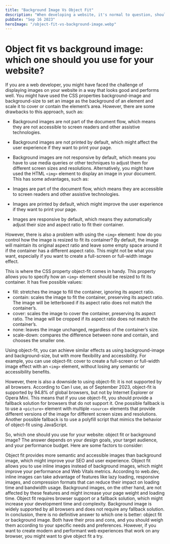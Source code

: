 ```yaml
---
title: "Background Image Vs Object Fit"
description: "When developing a website, it's normal to question, should I use Background Image from CSS or Object Fit with Img tag?"
pubDate: "Sep 16 2023"
heroImage: "/object-fit-vs-background-image.webp"
---
```


# Object fit vs background image: which one should you use for your website?

If you are a web developer, you might have faced the challenge of displaying images on your website in a way that looks good and performs well. You might have used the CSS properties background-image and background-size to set an image as the background of an element and scale it to cover or contain the element’s area. However, there are some drawbacks to this approach, such as:

+ Background images are not part of the document flow, which means they are not accessible to screen readers and other assistive technologies.
+ Background images are not printed by default, which might affect the user experience if they want to print your page.
+ Background images are not responsive by default, which means you have to use media queries or other techniques to adjust them for different screen sizes and resolutions.
Alternatively, you might have used the HTML `<img>` element to display an image in your document. This has some advantages, such as:

+ Images are part of the document flow, which means they are accessible to screen readers and other assistive technologies.
+ Images are printed by default, which might improve the user experience if they want to print your page.
+ Images are responsive by default, which means they automatically adjust their size and aspect ratio to fit their container.

However, there is also a problem with using the `<img>` element: how do you control how the image is resized to fit its container? By default, the image will maintain its original aspect ratio and leave some empty space around it if the container has a different aspect ratio. This might not be what you want, especially if you want to create a full-screen or full-width image effect.

This is where the CSS property object-fit comes in handy. This property allows you to specify how an `<img>` element should be resized to fit its container. It has five possible values:

+ fill: stretches the image to fill the container, ignoring its aspect ratio.
+ contain: scales the image to fit the container, preserving its aspect ratio. The image will be letterboxed if its aspect ratio does not match the container’s.
+ cover: scales the image to cover the container, preserving its aspect ratio. The image will be cropped if its aspect ratio does not match the container’s.
+ none: leaves the image unchanged, regardless of the container’s size.
+ scale-down: compares the difference between none and contain, and chooses the smaller one.

Using object-fit, you can achieve similar effects as using background-image and background-size, but with more flexibility and accessibility. For example, you can use object-fit: cover to create a full-screen or full-width image effect with an `<img>` element, without losing any semantic or accessibility benefits.

However, there is also a downside to using object-fit: it is not supported by all browsers. According to Can I use, as of September 2023, object-fit is supported by 94.8% of global browsers, but not by Internet Explorer or Opera Mini. This means that if you use object-fit, you should provide a fallback solution for browsers that do not support it. One possible fallback is to use a `<picture>` element with multiple `<source>` elements that provide different versions of the image for different screen sizes and resolutions. Another possible fallback is to use a polyfill script that mimics the behavior of object-fit using JavaScript.

So, which one should you use for your website: object fit or background image? The answer depends on your design goals, your target audience, and your performance budget. Here are some factors to consider:

Object fit provides more semantic and accessible images than background image, which might improve your SEO and user experience.
Object fit allows you to use inline images instead of background images, which might improve your performance and Web Vitals metrics. According to web.dev, inline images can take advantage of features like lazy loading, responsive images, and compression formats that can reduce their impact on loading time and bandwidth usage. Background images, on the other hand, are not affected by these features and might increase your page weight and loading time.
Object fit requires browser support or a fallback solution, which might increase your development time and complexity. Background image is widely supported by all browsers and does not require any fallback solution.
In conclusion, there is no definitive answer to which one is better: object fit or background image. Both have their pros and cons, and you should weigh them according to your specific needs and preferences. However, if you want to create modern and performant web experiences that work on any browser, you might want to give object fit a try.
